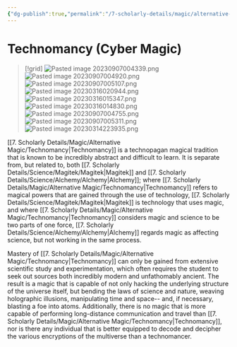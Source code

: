 ```yaml
---
{"dg-publish":true,"permalink":"/7-scholarly-details/magic/alternative-magic/technomancy/"}
---
```


# Technomancy (Cyber Magic)

>[!grid]
>![Pasted image 20230907004339.png](/img/user/x.%20Assets/Attachments/Pasted%20image%2020230907004339.png)
>![Pasted image 20230907004920.png](/img/user/x.%20Assets/Attachments/Pasted%20image%2020230907004920.png)
>![Pasted image 20230907005107.png](/img/user/x.%20Assets/Attachments/Pasted%20image%2020230907005107.png)
>![Pasted image 20230316020944.png](/img/user/x.%20Assets/Attachments/Pasted%20image%2020230316020944.png)
>![Pasted image 20230316015347.png](/img/user/x.%20Assets/Attachments/Pasted%20image%2020230316015347.png)
>![Pasted image 20230316014830.png](/img/user/x.%20Assets/Attachments/Pasted%20image%2020230316014830.png)
>![Pasted image 20230907004755.png](/img/user/x.%20Assets/Attachments/Pasted%20image%2020230907004755.png)
>![Pasted image 20230907005311.png](/img/user/x.%20Assets/Attachments/Pasted%20image%2020230907005311.png)
>![Pasted image 20230314223935.png](/img/user/x.%20Assets/Attachments/Pasted%20image%2020230314223935.png)

[[7. Scholarly Details/Magic/Alternative Magic/Technomancy\|Technomancy]] is a technopagan magical tradition that is known to be incredibly abstract and difficult to learn. It is separate from, but related to, both [[7. Scholarly Details/Science/Magitek/Magitek\|Magitek]] and [[7. Scholarly Details/Science/Alchemy/Alchemy\|Alchemy]]; where [[7. Scholarly Details/Magic/Alternative Magic/Technomancy\|Technomancy]] refers to magical powers that are gained through the use of technology, [[7. Scholarly Details/Science/Magitek/Magitek\|Magitek]] is technology that uses magic, and where [[7. Scholarly Details/Magic/Alternative Magic/Technomancy\|Technomancy]] considers magic and science to be two parts of one force, [[7. Scholarly Details/Science/Alchemy/Alchemy\|Alchemy]] regards magic as affecting science, but not working in the same process. 

Mastery of [[7. Scholarly Details/Magic/Alternative Magic/Technomancy\|Technomancy]] can only be gained from extensive scientific study and experimentation, which often requires the student to seek out sources both incredibly modern and unfathomably ancient. The result is a magic that is capable of not only hacking the underlying structure of the universe itself, but bending the laws of science and nature, weaving holographic illusions, manipulating time and space-- and, if necessary, blasting a foe into atoms. Additionally, there is no magic that is more capable of performing long-distance communication and travel than [[7. Scholarly Details/Magic/Alternative Magic/Technomancy\|Technomancy]], nor is there any individual that is better equipped to decode and decipher the various encryptions of the multiverse than a technomancer. 








